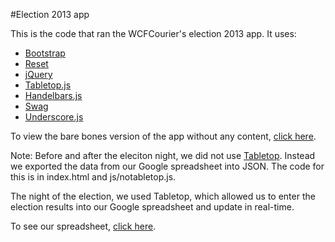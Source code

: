 #Election 2013 app

This is the code that ran the WCFCourier's election 2013 app. It uses:
- [Bootstrap](http://getbootstrap.com/2.3.2/)
- [Reset](https://code.google.com/p/reset5/)
- [jQuery](http://jquery.com/)
- [Tabletop.js](https://github.com/jsoma/tabletop)
- [Handelbars.js](http://handlebarsjs.com/)
- [Swag](https://github.com/elving/swag)
- [Underscore.js](http://underscorejs.org/)


To view the bare bones version of the app without any content, [click here](https://github.com/csessig86/tabletop-handlebars-clean-slate).

Note: Before and after the eleciton night, we did not use [Tabletop](https://github.com/jsoma/tabletop). Instead we exported the data from our Google spreadsheet into JSON. The code for this is in index.html and js/notabletop.js.

The night of the election, we used Tabletop, which allowed us to enter the election results into our Google spreadsheet and update in real-time.

To see our spreadsheet, [click here](https://docs.google.com/spreadsheet/ccc?key=0As3JvOeYDO50dHJITmhNWXRUc3FYMFI4emZhWTU0SlE&usp=drive_web#gid=1).